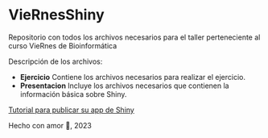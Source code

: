 # VieRnesShiny
Repositorio con todos los archivos necesarios para el taller perteneciente al curso VieRnes de Bioinformática

Descripción de los archivos:
* **Ejercicio** Contiene los archivos necesarios para realizar el ejercicio.
* **Presentacion** Incluye los archivos necesarios que contienen la información básica sobre Shiny. 

[Tutorial para publicar su app de Shiny](https://www.r-bloggers.com/2020/05/how-to-publish-a-shiny-app-example-with-shinyapps-io/#:~:text=How%20to%20publish%20a%20Shiny%20app%3A%20example%20with,The%20basic%20app%20opens%2C%20publish%20it%3A%20M%C3%A1s%20elementos)

Hecho con amor 🖤, 2023